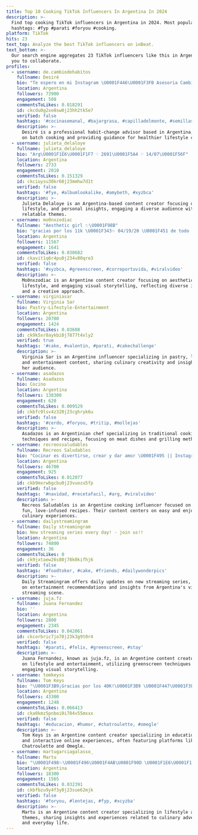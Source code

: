 ```yaml
---
title: Top 10 Cooking TikTok Influencers In Argentina In 2024
description: >-
  Find top cooking TikTok influencers in Argentina in 2024. Most popular
  hashtags: #fyp #parati #foryou #cooking.
platform: TikTok
hits: 23
text_top: Analyze the best TikTok influencers on inBeat.
text_bottom: >-
  Our search engine aggregates 23 TikTok influencers like this in Argentina for
  you to collaborate.
profiles:
  - username: de.cambiodehabitos
    fullname: Desiré
    bio: "Te espero en mi Instagram \U0001F446\U0001F3FB Asesoria Cambio de Hábito~Comunidad Batch Cooking"
    location: Argentina
    followers: 73900
    engagement: 508
    commentsToLikes: 0.018291
    id: ckcdu0g2xe8sw0j23hh2tk5e7
    verified: false
    hashtags: '#cocinasemanal, #bajargrasa, #capilladelmonte, #semillas'
    description: >-
      Desiré is a professional habit-change advisor based in Argentina, focusing
      on batch cooking and providing guidance for healthier lifestyle choices.
  - username: julieta_delaloye
    fullname: julieta_delaloye
    bio: "Arg\U0001F1E6\U0001F1F7 ♡ 2691\U0001F5A4 ♡ 14/07\U0001F56F"
    location: Argentina
    followers: 2733
    engagement: 2010
    commentsToLikes: 0.151329
    id: ckciuysu30kr60j23mmhw7d1t
    verified: false
    hashtags: '#fye, #albumlookalike, #amybeth, #xyzbca'
    description: >-
      Julieta Delaloye is an Argentina-based content creator focusing on music,
      lifestyle, and personal insights, engaging a diverse audience with
      relatable themes.
  - username: mo0nxzodiac
    fullname: "Aesthetic girl ✨\U0001F98B"
    bio: "gracias por los 11k \U0001F343✨ 04/19/20 \U0001F451 de todo un poco"
    location: Argentina
    followers: 11567
    engagement: 1641
    commentsToLikes: 0.030682
    id: ckavit1q6r4pu0j234v80qre3
    verified: false
    hashtags: '#xyzbca, #greenscreen, #correportuvida, #viralvideo'
    description: >-
      Mo0nxzodiac is an Argentine content creator focusing on aesthetic themes,
      lifestyle, and engaging visual storytelling, reflecting diverse interests
      and a creative approach.
  - username: virginiasar
    fullname: Virginia Sar
    bio: Pastry-Lifestyle-Entertainment
    location: Argentina
    followers: 20700
    engagement: 1424
    commentsToLikes: 0.03608
    id: ck9k5xr8aykbi0j7877t4xly2
    verified: true
    hashtags: '#cake, #valentin, #parati, #cakechallenge'
    description: >-
      Virginia Sar is an Argentine influencer specializing in pastry, lifestyle,
      and entertainment content, sharing culinary creativity and insights with
      her audience.
  - username: asadazos
    fullname: Asadazos
    bio: Cocino
    location: Argentina
    followers: 138300
    engagement: 620
    commentsToLikes: 0.009529
    id: ckbfc9lsv4z320j23cghryk6u
    verified: false
    hashtags: '#cerdo, #foryou, #tritip, #mollejas'
    description: >-
      Asadazos is an Argentinian chef specializing in traditional cooking
      techniques and recipes, focusing on meat dishes and grilling methods.
  - username: recreossaludables
    fullname: Recreos Saludables
    bio: "Cocinar es divertirse, crear y dar amor \U0001F495 || Instagram || @recreossaludables"
    location: Argentina
    followers: 46700
    engagement: 925
    commentsToLikes: 0.012077
    id: ckb9mxrwbgcbu0j23vuozu5fp
    verified: false
    hashtags: '#navidad, #recetafacil, #arg, #viralvideo'
    description: >-
      Recreos Saludables is an Argentine cooking influencer focused on creating
      fun, love-infused recipes. Their content centers on easy and enjoyable
      culinary experiences.
  - username: dailystreamingram
    fullname: Daily streamingram
    bio: New streaming series every day! - join us!!
    location: Argentina
    followers: 74800
    engagement: 36
    commentsToLikes: 0
    id: ck9jxtaew26s80j78k0kifhj6
    verified: false
    hashtags: '#foodtoker, #cake, #friends, #dailywonderpics'
    description: >-
      Daily Streamingram offers daily updates on new streaming series, focusing
      on entertainment recommendations and insights from Argentina's vibrant
      streaming scene.
  - username: juja.fz
    fullname: Juana Fernandez
    bio: ''
    location: Argentina
    followers: 2800
    engagement: 2345
    commentsToLikes: 0.042061
    id: ckcorbric7jo70j23k3g9t0r4
    verified: false
    hashtags: '#parati, #felix, #greenscreen, #stay'
    description: >-
      Juana Fernandez, known as juja.fz, is an Argentine content creator focused
      on lifestyle and entertainment, utilizing greenscreen techniques for
      engaging visual storytelling.
  - username: tomkeyss
    fullname: Tom Keys
    bio: "\U0001F3B9¡Gracias por los 40K!\U0001F3B9 \U0001F447\U0001F3FCVIDEO DE TANDIL\U0001F447\U0001F3FC"
    location: Argentina
    followers: 43300
    engagement: 1248
    commentsToLikes: 0.066413
    id: cka0kmz5pnboi0i784v55mxxx
    verified: false
    hashtags: '#educacion, #humor, #chatroulette, #omegle'
    description: >-
      Tom Keys is an Argentine content creator specializing in educational humor
      and interactive online experiences, often featuring platforms like
      Chatroulette and Omegle.
  - username: martugarciagalasso_
    fullname: Martu
    bio: "\U0001F498✨\U0001F496\U0001F4AB\U0001F90D \U0001F1E6\U0001F1F7 Ig: martuchigg"
    location: Argentina
    followers: 18300
    engagement: 1565
    commentsToLikes: 0.032391
    id: ckbfbzu9y4f3y0j23sue62mjk
    verified: false
    hashtags: '#foryou, #lentejas, #fyp, #xcyzba'
    description: >-
      Martu is an Argentine content creator specializing in lifestyle and food
      themes, sharing insights and experiences related to culinary adventures
      and everyday life.
---
```


